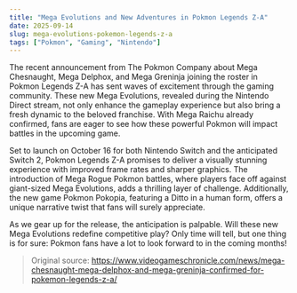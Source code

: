 ```yaml
---
title: "Mega Evolutions and New Adventures in Pokmon Legends Z-A"
date: 2025-09-14
slug: mega-evolutions-pokemon-legends-z-a
tags: ["Pokmon", "Gaming", "Nintendo"]
---
```


The recent announcement from The Pokmon Company about Mega Chesnaught, Mega Delphox, and Mega Greninja joining the roster in Pokmon Legends Z-A has sent waves of excitement through the gaming community. These new Mega Evolutions, revealed during the Nintendo Direct stream, not only enhance the gameplay experience but also bring a fresh dynamic to the beloved franchise. With Mega Raichu already confirmed, fans are eager to see how these powerful Pokmon will impact battles in the upcoming game.

Set to launch on October 16 for both Nintendo Switch and the anticipated Switch 2, Pokmon Legends Z-A promises to deliver a visually stunning experience with improved frame rates and sharper graphics. The introduction of Mega Rogue Pokmon battles, where players face off against giant-sized Mega Evolutions, adds a thrilling layer of challenge. Additionally, the new game Pokmon Pokopia, featuring a Ditto in a human form, offers a unique narrative twist that fans will surely appreciate.

As we gear up for the release, the anticipation is palpable. Will these new Mega Evolutions redefine competitive play? Only time will tell, but one thing is for sure: Pokmon fans have a lot to look forward to in the coming months!
> Original source: https://www.videogameschronicle.com/news/mega-chesnaught-mega-delphox-and-mega-greninja-confirmed-for-pokemon-legends-z-a/